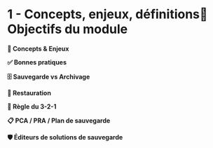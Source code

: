 # 1 - Concepts, enjeux, définitions🎯 **Objectifs du module**



**🧠 Concepts & Enjeux**



**✅ Bonnes pratiques**



**🗄️ Sauvegarde vs Archivage**



**🔄 Restauration**



**📏 Règle du 3-2-1**



**📋 PCA / PRA / Plan de sauvegarde**



**🛡️ Éditeurs de solutions de sauvegarde**
